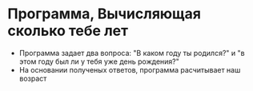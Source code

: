 # Программа, Вычисляющая сколько тебе лет
* Программа задает два вопроса: "В каком году ты родился?" и "в этом году был ли у тебя уже день рождения?"
* На основании полученых ответов, программа расчитывает наш возраст
